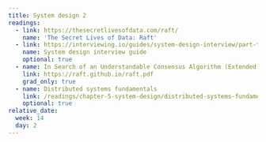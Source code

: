 ```yaml
---
title: System design 2
readings:
  - link: https://thesecretlivesofdata.com/raft/
    name: 'The Secret Lives of Data: Raft'
  - link: https://interviewing.io/guides/system-design-interview/part-two
    name: System design interview guide
    optional: true
  - name: In Search of an Understandable Consensus Algorithm (Extended Version)
    link: https://raft.github.io/raft.pdf
    grad_only: true
  - name: Distributed systems fundamentals
    link: /readings/chapter-5-system-design/distributed-systems-fundamentals/
    optional: true
relative_date:
  week: 14
  day: 2
---
```

